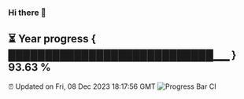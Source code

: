 ### Hi there 👋
⏳ Year progress { ████████████████████████████▁▁ } 93.63 %
---
⏰ Updated on Fri, 08 Dec 2023 18:17:56 GMT
![Progress Bar CI](https://github.com/liununu/liununu/workflows/Progress%20Bar%20CI/badge.svg)
